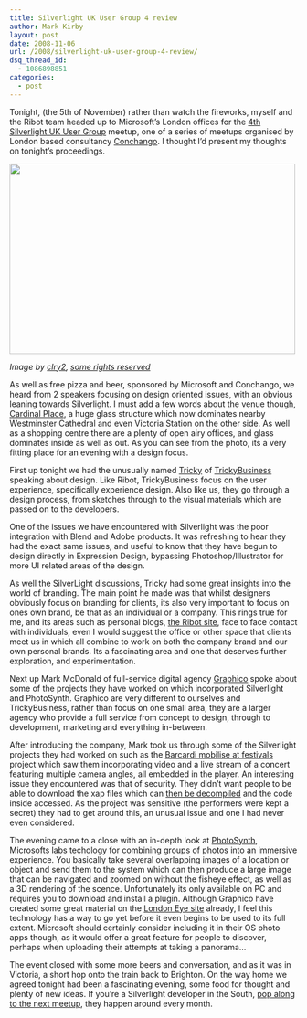 ```yaml
---
title: Silverlight UK User Group 4 review
author: Mark Kirby
layout: post
date: 2008-11-06
url: /2008/silverlight-uk-user-group-4-review/
dsq_thread_id:
  - 1086898851
categories:
  - post
---
```

Tonight, (the 5th of November) rather than watch the fireworks, myself and the Ribot team headed up to Microsoft&#8217;s London offices for the [4th Silverlight UK User Group][1] meetup, one of a series of meetups organised by London based consultancy [Conchango][2]. I thought I&#8217;d present my thoughts on tonight&#8217;s proceedings.

<img class="alignnone size-full wp-image-335" title="Cardinal Place, Victoria" src="http://mark-kirby.co.uk/wp-content/uploads/2008/11/2298340325_bc75111a0a.jpg" alt="" width="500" height="333" />

*Image by [clry2][3], [some rights reserved][4]*

As well as free pizza and beer, sponsored by Microsoft and Conchango, we heard from 2 speakers focusing on design oriented issues, with an obvious leaning towards Silverlight. I must add a few words about the venue though, [Cardinal Place][5], a huge glass structure which now dominates nearby Westminster Cathedral and even Victoria Station on the other side. As well as a shopping centre there are a plenty of open airy offices, and glass dominates inside as well as out. As you can see from the photo, its a very fitting place for an evening with a design focus.

First up tonight we had the unusually named [Tricky][6] of [TrickyBusiness][7] speaking about design. Like Ribot, TrickyBusiness focus on the user experience, specifically experience design. Also like us, they go through a design process, from sketches through to the visual materials which are passed on to the developers.

One of the issues we have encountered with Silverlight was the poor integration with Blend and Adobe products. It was refreshing to hear they had the exact same issues, and useful to know that they have begun to design directly in Expression Design, bypassing Photoshop/Illustrator for more UI related areas of the design.

As well the SilverLight discussions, Tricky had some great insights into the world of branding. The main point he made was that whilst designers obviously focus on branding for clients, its also very important to focus on ones own brand, be that as an individual or a company. This rings true for me, and its areas such as personal blogs, [the Ribot site][8], face to face contact with individuals, even I would suggest the office or other space that clients meet us in which all combine to work on both the company brand and our own personal brands. Its a fascinating area and one that deserves further exploration, and experimentation.

Next up Mark McDonald of full-service digital agency [Graphico][9] spoke about some of the projects they have worked on which incorporated Silverlight and PhotoSynth. Graphico are very different to ourselves and TrickyBusiness, rather than focus on one small area, they are a larger agency who provide a full service from concept to design, through to development, marketing and everything in-between.

After introducing the company, Mark took us through some of the Silverlight projects they had worked on such as the [Barcardi mobilise at festivals][10] project which saw them incorporating video and a live stream of a concert featuring multiple camera angles, all embedded in the player. An interesting issue they encountered was that of security. They didn&#8217;t want people to be able to download the xap files which can [then be decompiled][11] and the code inside accessed. As the project was sensitive (the performers were kept a secret) they had to get around this, an unusual issue and one I had never even considered.

The evening came to a close with an in-depth look at [PhotoSynth][12], Microsofts labs techology for combining groups of photos into an immersive experience. You basically take several overlapping images of a location or object and send them to the system which can then produce a large image that can be navigated and zoomed on without the fisheye effect, as well as a 3D rendering of the scence. Unfortunately its only available on PC and requires you to download and install a plugin. Although Graphico have created some great material on the [London Eye site][13] already, I feel this technology has a way to go yet before it even begins to be used to its full extent. Microsoft should certainly consider including it in their OS photo apps though, as it would offer a great feature for people to discover, perhaps when uploading their attempts at taking a panorama&#8230;

The event closed with some more beers and conversation, and as it was in Victoria, a short hop onto the train back to Brighton. On the way home we agreed tonight had been a fascinating evening, some food for thought and plenty of new ideas. If you&#8217;re a Silverlight developer in the South, [pop along to the next meetup][14], they happen around every month.

 [1]: http://www.conchango.com/events/?article=20081105_silverlight_uk_user_group
 [2]: http://www.conchango.com/
 [3]: http://www.flickr.com/photos/clry2/2298340325/
 [4]: http://creativecommons.org/licenses/by-nc-sa/2.0/deed.en
 [5]: http://www.londontown.com/LondonInformation/Shopping/Cardinal_Place/74f4/
 [6]: http://trickydesigns.spaces.live.com/
 [7]: http://www.trickybusiness.co.uk/
 [8]: http://www.ribot.co.uk/
 [9]: http://www.graphico.co.uk/
 [10]: http://www.graphico.co.uk/CaseStudy.aspx?cid=35
 [11]: http://www.danielmoth.com/Blog/2008/03/decompiling-silverlight-2-apps-enter.html
 [12]: http://livelabs.com/photosynth/
 [13]: http://www.londoneye.com/ExploreTheLondonEye/Photosynth/Synth1/Default.aspx
 [14]: http://www.conchango.com/events/
